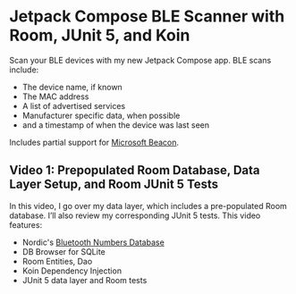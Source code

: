 # Jetpack Compose BLE Scanner with Room, JUnit 5, and Koin

Scan your BLE devices with my new Jetpack Compose app. BLE scans include:

* The device name, if known
* The MAC address
* A list of advertised services
* Manufacturer specific data, when possible
* and a timestamp of when the device was last seen

Includes partial support for [Microsoft Beacon](https://learn.microsoft.com/en-us/openspecs/windows_protocols/ms-cdp/77b446d0-8cea-4821-ad21-fabdf4d9a569).

## Video 1: Prepopulated Room Database, Data Layer Setup, and Room JUnit 5 Tests

In this video, I go over my data layer, which includes a pre-populated Room database. I’ll also 
review my corresponding JUnit 5 tests. This video features:

* Nordic's [Bluetooth Numbers Database](https://github.com/NordicSemiconductor/bluetooth-numbers-database)
* DB Browser for SQLite
* Room Entities, Dao
* Koin Dependency Injection
* JUnit 5 data layer and Room tests